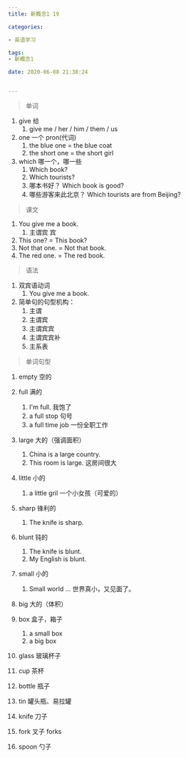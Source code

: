 ```yaml
---
title: 新概念1 19

categories: 

- 英语学习

tags: 
- 新概念1

date: 2020-06-08 21:38:24


---
```


>单词

<!-- more -->

1. give 给
   1. give me / her / him / them / us
2. one 一个  pron(代词)
   1. the blue one = the blue coat
   2. the short one = the short girl
3. which 哪一个，哪一些
   1. Which book?
   2. Which tourists?
   3. 哪本书好？ Which book is good?
   4. 哪些游客来此北京？ Which tourists are from Beijing?

> 课文

1. You give me a book.
   1. 主谓宾 宾
2. This one? = This book?
3. Not that one. = Not that book.
4. The red one. = The red book.

> 语法

1. 双宾语动词
   1. You give me a book.
2. 简单句的句型机构：
   1. 主谓
   2. 主谓宾
   3. 主谓宾宾
   4. 主谓宾宾补
   5. 主系表

> 单词句型

1. empty 空的

2. full 满的

   1. I'm full. 我饱了
   2. a full stop 句号
   3. a full time job 一份全职工作

3. large 大的（强调面积）

   1. China is a large country.
   2. This room is large. 这房间很大

4. little 小的

   1. a little gril  一个小女孩（可爱的）

5. sharp 锋利的

   1. The knife is sharp. 

6. blunt 钝的

   1. The knife is blunt. 
   2. My English is blunt.

7. small 小的

   1. Small world ... 世界真小，又见面了。

8. big 大的（体积）

9. box 盒子，箱子

   1. a small box
   2. a big box

10. glass 玻璃杯子

11. cup 茶杯

12. bottle 瓶子

13. tin 罐头瓶、易拉罐

14. knife 刀子

15. fork 叉子  forks

16. spoon 勺子

    